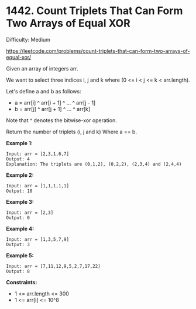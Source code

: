 # 1442. Count Triplets That Can Form Two Arrays of Equal XOR

Difficulty: Medium

https://leetcode.com/problems/count-triplets-that-can-form-two-arrays-of-equal-xor/

Given an array of integers arr.

We want to select three indices i, j and k where (0 <= i < j <= k < arr.length).

Let's define a and b as follows:

* a = arr[i] ^ arr[i + 1] ^ ... ^ arr[j - 1]
* b = arr[j] ^ arr[j + 1] ^ ... ^ arr[k]

Note that ^ denotes the bitwise-xor operation.

Return the number of triplets (i, j and k) Where a == b.

**Example 1:**
```
Input: arr = [2,3,1,6,7]
Output: 4
Explanation: The triplets are (0,1,2), (0,2,2), (2,3,4) and (2,4,4)
```

**Example 2:**
```
Input: arr = [1,1,1,1,1]
Output: 10
```

**Example 3:**
```
Input: arr = [2,3]
Output: 0
```

**Example 4:**
```
Input: arr = [1,3,5,7,9]
Output: 3
```

**Example 5:**
```
Input: arr = [7,11,12,9,5,2,7,17,22]
Output: 8
```

**Constraints:**

* 1 <= arr.length <= 300
* 1 <= arr[i] <= 10^8
